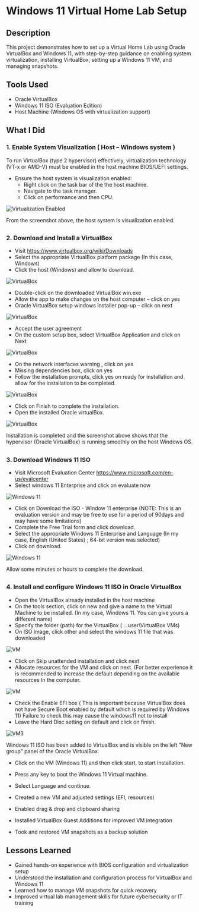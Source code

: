 # Windows 11 Virtual Home Lab Setup

## Description
This project demonstrates how to set up a Virtual Home Lab using Oracle VirtualBox and Windows 11, with step-by-step guidance on enabling system virtualization, installing VirtualBox, setting up a Windows 11 VM, and managing snapshots.

## Tools Used
- Oracle VirtualBox
- Windows 11 ISO (Evaluation Edition)
- Host Machine (Windows OS with virtualization support)

## What I Did
### 1. Enable System Visualization ( Host – Windows system )
  To run VirtualBox (type 2 hypervisor) effectively, virtualization technology (VT-x or AMD-V) must be enabled in the host machine BIOS/UEFI settings.
- Ensure the host system is visualization enabled:
   -	Right click on the task bar of the the host machine.
   -	Navigate to the task manager.
   -	Click on performance and then CPU.

![Virtualization Enabled](https://github.com/Judeorabueze/Windows-11-Virtual-Homelab-Setup/blob/main/Visualization%20enabled.jpg)

From the screenshot above, the host system is visualization enabled.
##
### 2. Download and Install a VirtualBox
-	Visit https://www.virtualbox.org/wiki/Downloads
-	Select the appropriate VirtualBox platform package (In this case, Windows) 
-	Click the host (Windows) and allow to download.

![VirtualBox](https://github.com/Judeorabueze/Windows-11-Virtual-Homelab-Setup/blob/main/Virtualbox%201.png)

-	Double-click on the downloaded VirtualBox win.exe 
-	Allow the app to make changes on the host computer – click on yes
-	Oracle VirtualBox setup windows installer pop-up – click on next

![VirtualBox](https://github.com/Judeorabueze/Windows-11-Virtual-Homelab-Setup/blob/main/Virtualbox%202.png)

-	Accept the user agreement
-	On the custom setup box, select VirtualBox Application and click on Next

![VirtualBox](https://github.com/Judeorabueze/Windows-11-Virtual-Homelab-Setup/blob/main/Virtualbox%203.png)

-	On the network interfaces warning , click on yes
-	Missing dependencies box, click on yes
-	Follow the installation prompts, click yes on ready for installation and allow for the installation to be completed.

![VirtualBox](https://github.com/Judeorabueze/Windows-11-Virtual-Homelab-Setup/blob/main/Virtualbox%204a.png)

-	Click on Finish to complete the installation.
-	Open the installed Oracle virtualBox.

![VirtualBox](https://github.com/Judeorabueze/Windows-11-Virtual-Homelab-Setup/blob/main/Virtualbox%205.png)

Installation is completed and the screenshot above shows that the hypervisor (Oracle VirtualBox) is running smoothly on the host Windows OS. 
##
### 3. Download Windows 11 ISO 
-	Visit Microsoft Evaluation Center https://www.microsoft.com/en-us/evalcenter 
-	Select windows 11 Enterprise and click on evaluate now

![Windows 11](https://github.com/Judeorabueze/Windows-11-Virtual-Homelab-Setup/blob/main/Windows%2011.png)

-	Click on Download the ISO - Window 11 enterprise
  (NOTE: This is an evaluation version and may be free to use for a period of 90days and may have some limitations)
- Complete the Free Trial form and click download.
- Select the appropriate Windows 11 Enterprise and Language
  (In my case, English (United States) ; 64-bit version was selected)
- Click on download.

![Windows 11](https://github.com/Judeorabueze/Windows-11-Virtual-Homelab-Setup/blob/main/Windows%2011B.PNG)

Allow some minutes or hours to complete the download.
##
### 4. Install and configure Windows 11 ISO in Oracle VirtualBox
-	Open the VirtualBox already installed in the host machine
-	On the tools section, click on new and give a name to the Virtual Machine to be installed. (In my case, Windows 11. You can give yours a different name)
-	Specify the folder (path) for the VirtualBox ( ...user\VirtualBox VMs)
-	On ISO Image, click other and select the windows 11 file that was downloaded

![VM](https://github.com/Judeorabueze/Windows-11-Virtual-Homelab-Setup/blob/main/VM%201.PNG)

-	Click on Skip unattended installation and click next
-	Allocate resources for the VM and click on next. (For better experience it is recommended to increase the default depending on the available resources In the computer.

![VM](https://github.com/Judeorabueze/Windows-11-Virtual-Homelab-Setup/blob/main/VM2.png)

-	Check the Enable EFI box ( This is important because VirtualBox does not have Secure Boot enabled by default which is required by Windows 11)
Failure to check this may cause the windows11 not to install
-	Leave the Hard Disc setting on default and click on finish.

![VM3](https://github.com/Judeorabueze/Windows-11-Virtual-Homelab-Setup/blob/main/vm%203.png)

Windows 11 ISO has been added to VirtualBox and is visible on the left "New group" panel of the Oracle VirtualBox.
-	Click on the VM (Windows 11) and then click start, to start installation.
-	Press any key to boot the Windows 11 Virtual machine.
-	Select Language and continue.


- Created a new VM and adjusted settings (EFI, resources)
- Enabled drag & drop and clipboard sharing
- Installed VirtualBox Guest Additions for improved VM integration
- Took and restored VM snapshots as a backup solution


## Lessons Learned
- Gained hands-on experience with BIOS configuration and virtualization setup  
- Understood the installation and configuration process for VirtualBox and Windows 11  
- Learned how to manage VM snapshots for quick recovery  
- Improved virtual lab management skills for future cybersecurity or IT training  

